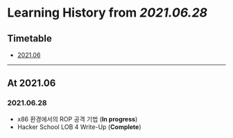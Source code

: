 # Learning History from *2021.06.28*

## Timetable

- [2021.06](#at-2021.06)

* * *

## At 2021.06

### 2021.06.28

- x86 환경에서의 ROP 공격 기법 (**In progress**)
- Hacker School LOB 4 Write-Up (**Complete**)

